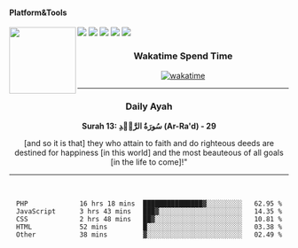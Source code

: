 #### Platform&Tools

[![](https://img.shields.io/badge/-NPM-cb3837?style=flat-square&logo=npm&logoColor=white)](https://npmjs.com/)
[![](https://img.shields.io/badge/PHP-777BB4?style=flat-square&logo=php&logoColor=white)](https://nodejs.org/)
[![](https://img.shields.io/badge/Julia-9558B2?style=flat-square&logo=julia&logoColor=white)](https://nodejs.org/)
<img src="https://avatars.githubusercontent.com/u/31664438?v=4" width="120" align="left">
[![](https://img.shields.io/badge/-Node.js-43853d?style=flat-square&logo=node.js&logoColor=ffffff)](https://nodejs.org/)
[![](https://img.shields.io/badge/Visual_Studio_Code-0078D4?style=flat-square&logo=visual%20studio%20code&logoColor=white)](https://nodejs.org/)

<center>
  
### Wakatime Spend Time 
  
[![wakatime](https://wakatime.com/badge/user/87646243-158a-4241-a3cb-668e1fa2dbb8.svg)](https://wakatime.com/@87646243-158a-4241-a3cb-668e1fa2dbb8)
               

_______ 
### Daily Ayah

<!--START_SECTION:quran-->

**Surah 13: سُورَةُ الرَّعۡدِ (Ar-Ra'd) - 29**

[and so it is that] they who attain to faith and do righteous deeds are destined for happiness [in this world] and the most beauteous of all goals [in the life to come]!"
 <!--END_SECTION:quran-->

  
                       
                                             
_______

&nbsp;&nbsp;     &nbsp;&nbsp;    &nbsp;&nbsp;   &nbsp;&nbsp;
 
<!--START_SECTION:waka-->

```text
PHP             16 hrs 18 mins  ███████████████▓░░░░░░░░░   62.95 %
JavaScript      3 hrs 43 mins   ███▓░░░░░░░░░░░░░░░░░░░░░   14.35 %
CSS             2 hrs 48 mins   ██▓░░░░░░░░░░░░░░░░░░░░░░   10.81 %
HTML            52 mins         █░░░░░░░░░░░░░░░░░░░░░░░░   03.38 %
Other           38 mins         ▓░░░░░░░░░░░░░░░░░░░░░░░░   02.49 %
```

<!--END_SECTION:waka-->

